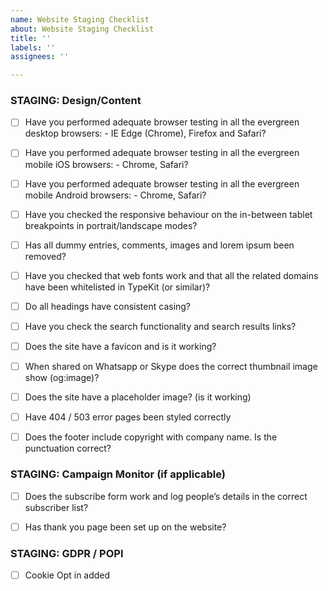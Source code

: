 ```yaml
---
name: Website Staging Checklist
about: Website Staging Checklist
title: ''
labels: ''
assignees: ''

---
```


### STAGING: Design/Content

- [ ] Have you performed adequate browser testing in all the evergreen desktop browsers: - IE Edge (Chrome), Firefox and Safari?
- [ ] Have you performed adequate browser testing in all the evergreen mobile iOS browsers: - Chrome, Safari?
- [ ] Have you performed adequate browser testing in all the evergreen mobile Android browsers: - Chrome, Safari?
- [ ] Have you checked the responsive behaviour on the in-between tablet breakpoints in portrait/landscape modes?
- [ ] Has all dummy entries, comments, images and lorem ipsum been removed?
- [ ] Have you checked that web fonts work and that all the related domains have been whitelisted in TypeKit (or similar)?
- [ ] Do all headings have consistent casing?
- [ ] Have you check the search functionality and search results links?
- [ ] Does the site have a favicon and is it working?
- [ ] When shared on Whatsapp or Skype does the correct thumbnail image show (og:image)?
- [ ] Does the site have a placeholder image? (is it working)
- [ ] Have 404 / 503 error pages been styled correctly
- [ ] Does the footer include copyright with company name. Is the punctuation correct?


### STAGING:  Campaign Monitor  (if applicable)

- [ ] Does the subscribe form work and log people’s details in the correct subscriber list?
- [ ] Has thank you page been set up on the website?


### STAGING: GDPR / POPI 

- [ ] Cookie Opt in added
